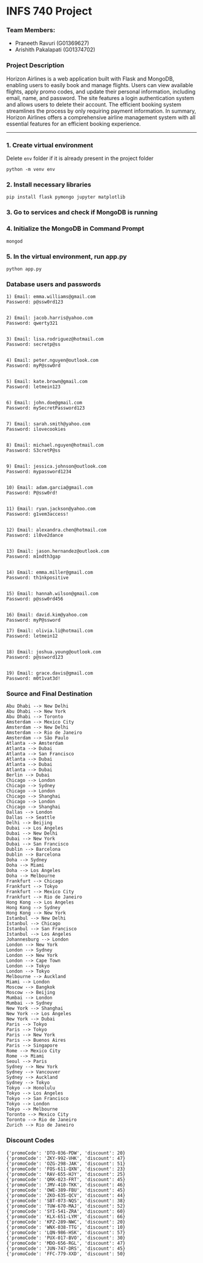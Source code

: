 # INFS 740 Project

### Team Members:
* Praneeth Ravuri (G01369627)
* Arishith Pakalapati (G01374702)


### Project Description

Horizon Airlines is a web application built with Flask and MongoDB, enabling users to easily book and manage flights. Users can view available flights, apply promo codes, and update their personal information, including email, name, and password. The site features a login authentication system and allows users to delete their account. The efficient booking system streamlines the process by only requiring payment information. In summary, Horizon Airlines offers a comprehensive airline management system with all essential features for an efficient booking experience.
<hr>

### 1. Create virtual environment

Delete ```env``` folder if it is already present in the project folder

```python -m venv env```

### 2. Install necessary libraries

```pip install flask pymongo jupyter matplotlib```

### 3. Go to services and check if MongoDB is running

### 4. Initialize the MongoDB in Command Prompt

```mongod```

### 5. In the virtual environment, run app.py

```python app.py```


### Database users and passwords
```
1) Email: emma.williams@gmail.com
Password: p@ssw0rd123


2) Email: jacob.harris@yahoo.com    
Password: qwerty321


3) Email: lisa.rodriguez@hotmail.com
Password: secretp@ss


4) Email: peter.nguyen@outlook.com  
Password: myP@ssw0rd


5) Email: kate.brown@gmail.com      
Password: letmein123


6) Email: john.doe@gmail.com
Password: mySecretPassword123


7) Email: sarah.smith@yahoo.com
Password: ilovecookies


8) Email: michael.nguyen@hotmail.com
Password: S3cretP@ss


9) Email: jessica.johnson@outlook.com
Password: mypassword1234


10) Email: adam.garcia@gmail.com
Password: P@ssw0rd!


11) Email: ryan.jackson@yahoo.com
Password: g1vem3access!


12) Email: alexandra.chen@hotmail.com
Password: il0ve2dance


13) Email: jason.hernandez@outlook.com
Password: m1ndth3gap


14) Email: emma.miller@gmail.com
Password: th1nkpositive


15) Email: hannah.wilson@gmail.com
Password: p@ssw0rd456


16) Email: david.kim@yahoo.com
Password: myP@ssword

17) Email: olivia.li@hotmail.com
Password: letmein12


18) Email: joshua.young@outlook.com
Password: p@ssword123


19) Email: grace.davis@gmail.com
Password: m0t1vat3d!
```

### Source and Final Destination

```
Abu Dhabi --> New Delhi
Abu Dhabi --> New York
Abu Dhabi --> Toronto
Amsterdam --> Mexico City
Amsterdam --> New Delhi
Amsterdam --> Rio de Janeiro
Amsterdam --> São Paulo
Atlanta --> Amsterdam
Atlanta --> Dubai
Atlanta --> San Francisco
Atlanta --> Dubai
Atlanta --> Dubai
Atlanta --> Dubai
Berlin --> Dubai
Chicago --> London
Chicago --> Sydney
Chicago --> London
Chicago --> Shanghai
Chicago --> London
Chicago --> Shanghai
Dallas --> London
Dallas --> Seattle
Delhi --> Beijing
Dubai --> Los Angeles
Dubai --> New Delhi
Dubai --> New York
Dubai --> San Francisco
Dublin --> Barcelona
Dublin --> Barcelona
Doha --> Sydney
Doha --> Miami
Doha --> Los Angeles
Doha --> Melbourne
Frankfurt --> Chicago
Frankfurt --> Tokyo
Frankfurt --> Mexico City
Frankfurt --> Rio de Janeiro
Hong Kong --> Los Angeles
Hong Kong --> Sydney
Hong Kong --> New York
Istanbul --> New Delhi
Istanbul --> Chicago
Istanbul --> San Francisco
Istanbul --> Los Angeles
Johannesburg --> London
London --> New York
London --> Sydney
London --> New York
London --> Cape Town
London --> Tokyo
London --> Tokyo
Melbourne --> Auckland
Miami --> London
Moscow --> Bangkok
Moscow --> Beijing
Mumbai --> London
Mumbai --> Sydney
New York --> Shanghai
New York --> Los Angeles
New York --> Dubai
Paris --> Tokyo
Paris --> Tokyo
Paris --> New York
Paris --> Buenos Aires
Paris --> Singapore
Rome --> Mexico City
Rome --> Miami
Seoul --> Paris
Sydney --> New York
Sydney --> Vancouver
Sydney --> Auckland
Sydney --> Tokyo
Tokyo --> Honolulu
Tokyo --> Los Angeles
Tokyo --> San Francisco
Tokyo --> London
Tokyo --> Melbourne
Toronto --> Mexico City
Toronto --> Rio de Janeiro
Zurich --> Rio de Janeiro

```

### Discount Codes

```
{'promoCode': 'DTO-036-PDW', 'discount': 20}
{'promoCode': 'ZKY-992-VHK', 'discount': 47}
{'promoCode': 'OZG-298-JAK', 'discount': 51}
{'promoCode': 'FOS-611-QXN', 'discount': 23}
{'promoCode': 'RAV-655-HJY', 'discount': 25}
{'promoCode': 'QRK-023-FRT', 'discount': 45}
{'promoCode': 'JMV-410-TKK', 'discount': 46}
{'promoCode': 'OWE-389-FBU', 'discount': 45}
{'promoCode': 'ZKO-635-QCV', 'discount': 44}
{'promoCode': 'SBT-073-NQS', 'discount': 38}
{'promoCode': 'TUW-670-MAJ', 'discount': 52}
{'promoCode': 'SYI-541-ZRA', 'discount': 60}
{'promoCode': 'KLX-651-LYM', 'discount': 66}
{'promoCode': 'KPZ-289-NWC', 'discount': 20}
{'promoCode': 'WNX-038-TTG', 'discount': 10}
{'promoCode': 'LQN-986-HSK', 'discount': 57}
{'promoCode': 'PUX-017-BVO', 'discount': 30}
{'promoCode': 'MDO-656-RGL', 'discount': 47}
{'promoCode': 'JUN-747-DRS', 'discount': 45}
{'promoCode': 'FFC-779-XXD', 'discount': 50}
```
